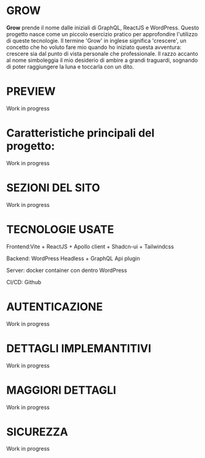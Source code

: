 # GROW

**Grow** prende il nome dalle iniziali di GraphQL, ReactJS e WordPress. Questo progetto nasce come un piccolo esercizio pratico per approfondire l'utilizzo di queste tecnologie. Il termine 'Grow' in inglese significa 'crescere', un concetto che ho voluto fare mio quando ho iniziato questa avventura: crescere sia dal punto di vista personale che professionale. Il razzo accanto al nome simboleggia il mio desiderio di ambire a grandi traguardi, sognando di poter raggiungere la luna e toccarla con un dito.

# PREVIEW

Work in progress

# Caratteristiche principali del progetto:

Work in progress

# SEZIONI DEL SITO

Work in progress

# TECNOLOGIE USATE

Frontend:Vite + ReactJS + Apollo client + Shadcn-ui + Tailwindcss

Backend: WordPress Headless + GraphQL Api plugin

Server: docker container con dentro WordPress

CI/CD: Github

# AUTENTICAZIONE

Work in progress 

# DETTAGLI IMPLEMANTITIVI

Work in progress

# MAGGIORI DETTAGLI

Work in progress

# SICUREZZA

Work in progress
